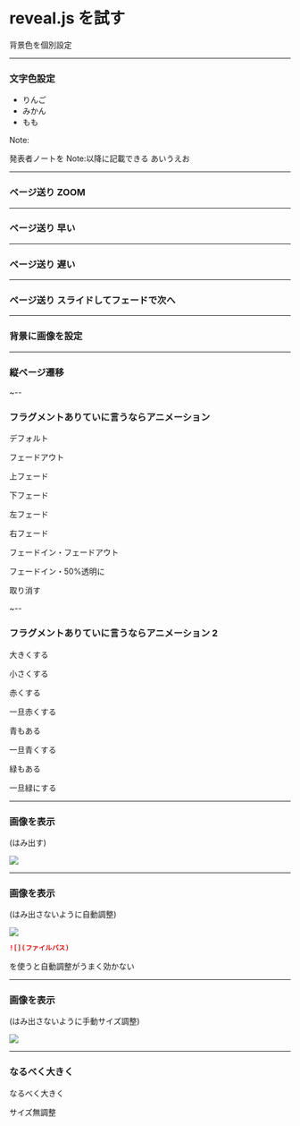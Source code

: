 <!-- .element data-background-color="#909000" -->

# reveal.js を試す <!-- .element style="color:#A0A0A0;" -->

背景色を個別設定

---

### 文字色設定

- りんご <!-- .element  style="color:#FF0000" -->
- みかん <!-- .element  style="color:#EBAE28" -->
- もも <!-- .element  style="color:#E3B3C7" -->

Note:

発表者ノートを Note:以降に記載できる
あいうえお

---

<!-- .element data-transition="zoom" -->

### ページ送り ZOOM

---

<!-- .element data-transition="fast" -->

### ページ送り 早い

---

<!-- .element data-transition="slow" -->

### ページ送り 遅い

---

<!-- .element data-transition="slide-in fade-out" -->

### ページ送り スライドしてフェードで次へ

---

<!-- .element data-background-image="img/img.jpg" -->

### 背景に画像を設定

---

### 縦ページ遷移

~--

### フラグメントありていに言うならアニメーション

デフォルト <!-- .element: class="fragment" data-fragment-index="1" -->

フェードアウト <!-- .element: class="fragment fade-out" data-fragment-index="2"-->

上フェード <!-- .element: class="fragment fade-up" data-fragment-index="3"-->

下フェード <!-- .element: class="fragment fade-down" data-fragment-index="4"-->

左フェード <!-- .element: class="fragment fade-left" data-fragment-index="5" -->

右フェード <!-- .element: class="fragment fade-right" data-fragment-index="6"-->

フェードイン・フェードアウト <!-- .element: class="fragment fade-in-then-out" data-fragment-index="7"-->

フェードイン・50%透明に <!-- .element: class="fragment fade-in-then-semi-out" data-fragment-index="8"-->

取り消す <!-- .element: class="fragment strike" data-fragment-index="9" -->

~--

### フラグメントありていに言うならアニメーション 2

大きくする <!-- .element: class="fragment grow" data-fragment-index="1" -->

小さくする <!-- .element: class="fragment shrink" data-fragment-index="2"-->

赤くする <!-- .element: class="fragment highlight-red" data-fragment-index="3" -->

一旦赤くする <!-- .element: class="fragment highlight-current-red" data-fragment-index="4" -->

青もある <!-- .element: class="fragment highlight-blue" data-fragment-index="5" -->

一旦青くする <!-- .element: class="fragment highlight-current-blue" data-fragment-index="6" -->

緑もある <!-- .element: class="fragment highlight-green" data-fragment-index="5" -->

一旦緑にする <!-- .element: class="fragment highlight-current-green" data-fragment-index="6" -->

---

### 画像を表示

(はみ出す)

![](img/img2.jpg)

---

### 画像を表示

(はみ出さないように自動調整)

<img src="img/img2.jpg" class="r-stretch"/>

```md
![](ファイルパス)
```

を使うと自動調整がうまく効かない

---

### 画像を表示

(はみ出さないように手動サイズ調整)

![](img/img2.jpg) <!-- .element: width="100px" -->

---

### なるべく大きく <!-- .element: class="r-fit-text" -->

なるべく大きく <!-- .element: class="r-fit-text" -->

サイズ無調整